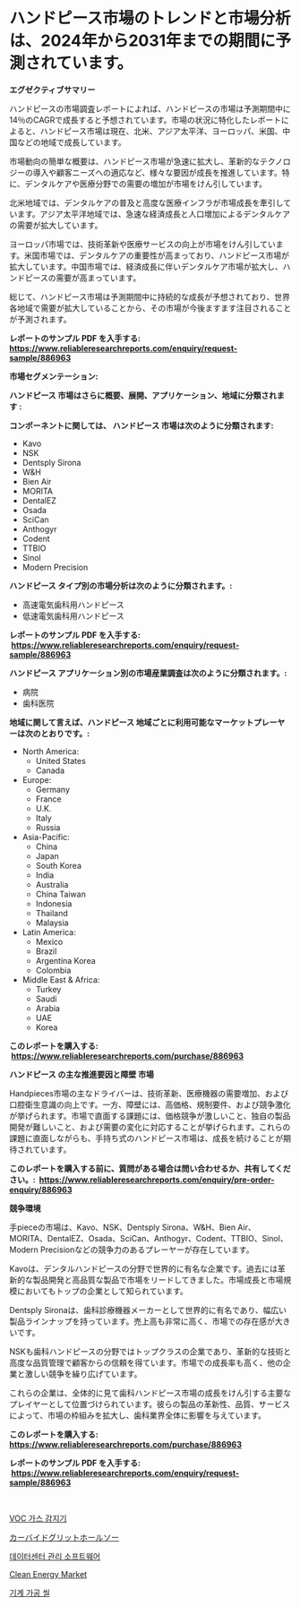 <p><h1>ハンドピース市場のトレンドと市場分析は、2024年から2031年までの期間に予測されています。</h1></p><p><strong>エグゼクティブサマリー</strong></p>
<p><p>ハンドピースの市場調査レポートによれば、ハンドピースの市場は予測期間中に14％のCAGRで成長すると予想されています。市場の状況に特化したレポートによると、ハンドピース市場は現在、北米、アジア太平洋、ヨーロッパ、米国、中国などの地域で成長しています。</p><p>市場動向の簡単な概要は、ハンドピース市場が急速に拡大し、革新的なテクノロジーの導入や顧客ニーズへの適応など、様々な要因が成長を推進しています。特に、デンタルケアや医療分野での需要の増加が市場をけん引しています。</p><p>北米地域では、デンタルケアの普及と高度な医療インフラが市場成長を牽引しています。アジア太平洋地域では、急速な経済成長と人口増加によるデンタルケアの需要が拡大しています。</p><p>ヨーロッパ市場では、技術革新や医療サービスの向上が市場をけん引しています。米国市場では、デンタルケアの重要性が高まっており、ハンドピース市場が拡大しています。中国市場では、経済成長に伴いデンタルケア市場が拡大し、ハンドピースの需要が高まっています。</p><p>総じて、ハンドピース市場は予測期間中に持続的な成長が予想されており、世界各地域で需要が拡大していることから、その市場が今後ますます注目されることが予測されます。</p></p>
<p><strong>レポートのサンプル PDF を入手する: <a href="https://www.reliableresearchreports.com/enquiry/request-sample/886963">https://www.reliableresearchreports.com/enquiry/request-sample/886963</a></strong></p>
<p><strong>市場セグメンテーション:</strong></p>
<p><strong> ハンドピース 市場はさらに概要、展開、アプリケーション、地域に分類されます :</strong></p>
<p><strong>コンポーネントに関しては、 ハンドピース 市場は次のように分類されます: &nbsp;</strong></p>
<p><ul><li>Kavo</li><li>NSK</li><li>Dentsply Sirona</li><li>W&H</li><li>Bien Air</li><li>MORITA</li><li>DentalEZ</li><li>Osada</li><li>SciCan</li><li>Anthogyr</li><li>Codent</li><li>TTBIO</li><li>Sinol</li><li>Modern Precision</li></ul></p>
<p><strong> ハンドピース タイプ別の市場分析は次のように分類されます。:</strong></p>
<p><ul><li>高速電気歯科用ハンドピース</li><li>低速電気歯科用ハンドピース</li></ul></p>
<p><strong>レポートのサンプル PDF を入手する: &nbsp;<a href="https://www.reliableresearchreports.com/enquiry/request-sample/886963">https://www.reliableresearchreports.com/enquiry/request-sample/886963</a></strong></p>
<p><strong> ハンドピース アプリケーション別の市場産業調査は次のように分類されます。:</strong></p>
<p><ul><li>病院</li><li>歯科医院</li></ul></p>
<p><strong>地域に関して言えば、ハンドピース 地域ごとに利用可能なマーケットプレーヤーは次のとおりです。:</strong></p>
<p><ul>
    <li>
        North America:
        <ul>
            <li>United States</li>
            <li>Canada</li>
        </ul>
    </li>
    <li>
        Europe:
        <ul>
            <li>Germany</li>
            <li>France</li>
            <li>U.K.</li>
            <li>Italy</li>
            <li>Russia</li>
        </ul>
    </li>
    <li>
        Asia-Pacific:
        <ul>
            <li>China</li>
            <li>Japan</li>
            <li>South Korea</li>
            <li>India</li>
            <li>Australia</li>
            <li>China Taiwan</li>
            <li>Indonesia</li>
            <li>Thailand</li>
            <li>Malaysia</li>
        </ul>
    </li>
    <li>
        Latin America:
        <ul>
            <li>Mexico</li>
            <li>Brazil</li>
            <li>Argentina Korea</li>
            <li>Colombia</li>
        </ul>
    </li>
    <li>
        Middle East & Africa:
        <ul>
            <li>Turkey</li>
            <li>Saudi</li>
            <li>Arabia</li>
            <li>UAE</li>
            <li>Korea</li>
        </ul>
    </li>
    </ul></p>
<p><strong>このレポートを購入する: &nbsp;<a href="https://www.reliableresearchreports.com/purchase/886963">https://www.reliableresearchreports.com/purchase/886963</a></strong></p>
<p><strong>ハンドピース の主な推進要因と障壁 市場</strong></p>
<p><p>Handpieces市場の主なドライバーは、技術革新、医療機器の需要増加、および口腔衛生意識の向上です。一方、障壁には、高価格、規制要件、および競争激化が挙げられます。市場で直面する課題には、価格競争が激しいこと、独自の製品開発が難しいこと、および需要の変化に対応することが挙げられます。これらの課題に直面しながらも、手持ち式のハンドピース市場は、成長を続けることが期待されています。</p></p>
<p><strong>このレポートを購入する前に、質問がある場合は問い合わせるか、共有してください。:&nbsp; <a href="https://www.reliableresearchreports.com/enquiry/pre-order-enquiry/886963">https://www.reliableresearchreports.com/enquiry/pre-order-enquiry/886963</a></strong></p>
<p><strong>競争環境</strong></p>
<p><p>手pieceの市場は、Kavo、NSK、Dentsply Sirona、W&H、Bien Air、MORITA、DentalEZ、Osada、SciCan、Anthogyr、Codent、TTBIO、Sinol、Modern Precisionなどの競争力のあるプレーヤーが存在しています。</p><p>Kavoは、デンタルハンドピースの分野で世界的に有名な企業です。過去には革新的な製品開発と高品質な製品で市場をリードしてきました。市場成長と市場規模においてもトップの企業として知られています。</p><p>Dentsply Sironaは、歯科診療機器メーカーとして世界的に有名であり、幅広い製品ラインナップを持っています。売上高も非常に高く、市場での存在感が大きいです。</p><p>NSKも歯科ハンドピースの分野ではトップクラスの企業であり、革新的な技術と高度な品質管理で顧客からの信頼を得ています。市場での成長率も高く、他の企業と激しい競争を繰り広げています。</p><p>これらの企業は、全体的に見て歯科ハンドピース市場の成長をけん引する主要なプレイヤーとして位置づけられています。彼らの製品の革新性、品質、サービスによって、市場の枠組みを拡大し、歯科業界全体に影響を与えています。</p></p>
<p><strong>このレポートを購入する: &nbsp; <a href="https://www.reliableresearchreports.com/purchase/886963">https://www.reliableresearchreports.com/purchase/886963</a></strong></p>
<p><strong>レポートのサンプル PDF を入手する: &nbsp;<a href="https://www.reliableresearchreports.com/enquiry/request-sample/886963">https://www.reliableresearchreports.com/enquiry/request-sample/886963</a></strong><strong></strong></p>
<p>&nbsp;</p>
<p><p><a href="https://medium.com/@chancelesch/voc-%EA%B0%80%EC%8A%A4-%EA%B0%90%EC%A7%80%EA%B8%B0-%EC%8B%9C%EC%9E%A5-%EB%B6%84%EC%84%9D-%EA%B8%80%EB%A1%9C%EB%B2%8C-%EC%82%B0%EC%97%85-%EC%A0%84%EB%A7%9D-%EB%B0%8F-%EC%98%88%EC%B8%A1-2024%EB%85%84%EB%B6%80%ED%84%B0-2031%EB%85%84%EA%B9%8C%EC%A7%80-2d07bee18d0f">VOC 가스 감지기</a></p><p><a href="https://medium.com/@logaolloway76845/%E3%82%AB%E3%83%BC%E3%83%90%E3%82%A4%E3%83%89%E3%82%B0%E3%83%AA%E3%83%83%E3%83%88%E3%83%9B%E3%83%BC%E3%83%AB%E3%82%BD%E3%83%BC%E3%82%BA%E5%B8%82%E5%A0%B4-2031%E5%B9%B4%E3%81%BE%E3%81%A7%E3%81%AE%E6%88%90%E5%8A%9F%E3%81%99%E3%82%8B%E3%83%93%E3%82%B8%E3%83%8D%E3%82%B9%E6%88%A6%E7%95%A5%E3%81%AE%E9%8D%B5-9dea0e54bcf1">カーバイドグリットホールソー</a></p><p><a href="https://medium.com/@emmamoy1/%EB%8D%B0%EC%9D%B4%ED%84%B0-%EC%84%BC%ED%84%B0-%EA%B4%80%EB%A6%AC-%EC%86%8C%ED%94%84%ED%8A%B8%EC%9B%A8%EC%96%B4-%EC%8B%9C%EC%9E%A5-2031%EB%85%84%EA%B9%8C%EC%A7%80%EC%9D%98-%ED%8A%B8%EB%A0%8C%EB%93%9C-%EC%98%88%EC%B8%A1-%EB%B0%8F-%EA%B2%BD%EC%9F%81-%EB%B6%84%EC%84%9D-d08e4e24db7c">데이터센터 관리 소프트웨어</a></p><p><a href="https://github.com/Whitneyboyettebo9kiw7yr13/Market-Research-Report-List-1/blob/main/clean-energy-market.md">Clean Energy Market</a></p><p><a href="https://github.com/Elenrrera7685/Market-Research-Report-List-1/blob/main/602468415083.md">기계 가공 씰</a></p></p>